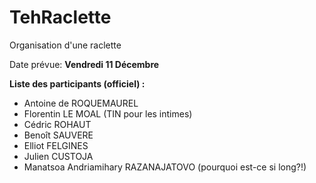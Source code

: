 # TehRaclette
Organisation d'une raclette

Date prévue: **Vendredi 11 Décembre**

**Liste des participants (officiel) :**
* Antoine de ROQUEMAUREL
* Florentin LE MOAL (TIN pour les intimes)
* Cédric ROHAUT
* Benoît SAUVERE
* Elliot FELGINES
* Julien CUSTOJA
* Manatsoa Andriamihary RAZANAJATOVO (pourquoi est-ce si long?!)
